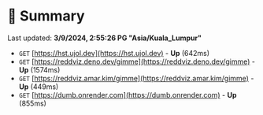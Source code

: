 # 📖 Summary
Last updated: **3/9/2024, 2:55:26 PG "Asia/Kuala_Lumpur"**

- `GET` [https://hst.ujol.dev](https://hst.ujol.dev) - **Up** (642ms)
- `GET` [https://reddviz.deno.dev/gimme](https://reddviz.deno.dev/gimme) - **Up** (1574ms)
- `GET` [https://reddviz.amar.kim/gimme](https://reddviz.amar.kim/gimme) - **Up** (449ms)
- `GET` [https://dumb.onrender.com](https://dumb.onrender.com) - **Up** (855ms)
